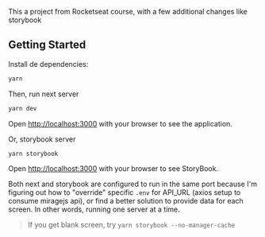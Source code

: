 This a project from Rocketseat course, with a few additional changes like storybook

## Getting Started

Install de dependencies:

```bash
yarn
```

Then, run next server

```bash
yarn dev
```

Open [http://localhost:3000](http://localhost:3000) with your browser to see the application.

Or, storybook server

```bash
yarn storybook
```

Open [http://localhost:3000](http://localhost:3000) with your browser to see StoryBook.

Both next and storybook are configured to run in the same port because I'm figuring out how to "override" specific `.env` for API_URL (axios setup to consume miragejs api), or find a better solution to provide data for each screen. In other words, running one server at a time.

> If you get blank screen, try `yarn storybook --no-manager-cache`
